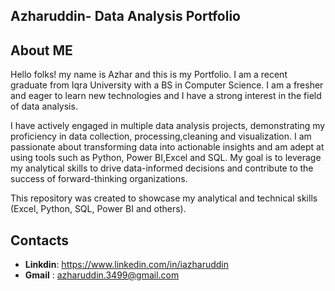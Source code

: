## Azharuddin- Data Analysis Portfolio

## About ME
Hello folks! my name is Azhar and this is my Portfolio.
I am a recent graduate from Iqra University with a BS in Computer Science. I am a fresher and eager to learn new technologies and I have a strong interest in the field of data analysis.

I have actively engaged in multiple data analysis projects, demonstrating my proficiency in data collection, processing,cleaning and visualization.
I am passionate about transforming data into actionable insights and am adept at using tools such as Python, Power BI,Excel and SQL. My goal is to leverage my analytical skills to drive data-informed decisions and contribute to the success of forward-thinking organizations.

This repository was created to showcase my analytical and technical skills (Excel, Python, SQL, Power BI and others).


## Contacts

* **Linkdin**: https://www.linkedin.com/in/iazharuddin
* **Gmail** : azharuddin.3499@gmail.com



